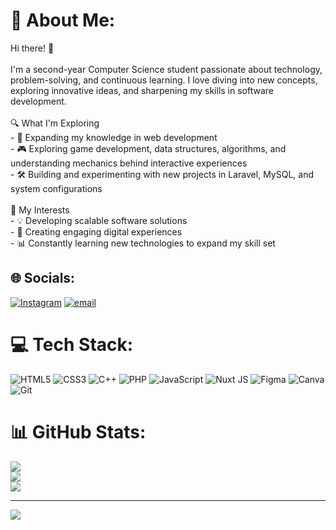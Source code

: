 # 💫 About Me:
Hi there! 👋 <br><br>I'm a second-year Computer Science student passionate about technology, problem-solving, and continuous learning. I love diving into new concepts, exploring innovative ideas, and sharpening my skills in software development.<br><br>🔍 What I'm Exploring<br>- 🚀 Expanding my knowledge in web development <br>- 🎮 Exploring game development, data structures, algorithms, and understanding mechanics behind interactive experiences  <br>- 🛠 Building and experimenting with new projects in Laravel, MySQL, and system configurations  <br><br>🧠 My Interests<br>- 💡 Developing scalable software solutions <br>- 🎯 Creating engaging digital experiences <br>- 📊 Constantly learning new technologies to expand my skill set


## 🌐 Socials:
[![Instagram](https://img.shields.io/badge/Instagram-%23E4405F.svg?logo=Instagram&logoColor=white)](https://instagram.com/anir_kr) [![email](https://img.shields.io/badge/Email-D14836?logo=gmail&logoColor=white)](mailto:naazaa070@gmail.com) 

# 💻 Tech Stack:
![HTML5](https://img.shields.io/badge/html5-%23E34F26.svg?style=for-the-badge&logo=html5&logoColor=white) ![CSS3](https://img.shields.io/badge/css3-%231572B6.svg?style=for-the-badge&logo=css3&logoColor=white) ![C++](https://img.shields.io/badge/c++-%2300599C.svg?style=for-the-badge&logo=c%2B%2B&logoColor=white) ![PHP](https://img.shields.io/badge/php-%23777BB4.svg?style=for-the-badge&logo=php&logoColor=white) ![JavaScript](https://img.shields.io/badge/javascript-%23323330.svg?style=for-the-badge&logo=javascript&logoColor=%23F7DF1E)   ![Nuxt JS](https://img.shields.io/badge/Nuxt-002E3B?style=for-the-badge&logo=nuxt.js&logoColor=#00DC82) ![Figma](https://img.shields.io/badge/figma-%23F24E1E.svg?style=for-the-badge&logo=figma&logoColor=white) ![Canva](https://img.shields.io/badge/Canva-%2300C4CC.svg?style=for-the-badge&logo=Canva&logoColor=white) ![Git](https://img.shields.io/badge/git-%23F05033.svg?style=for-the-badge&logo=git&logoColor=white) 
# 📊 GitHub Stats:
![](https://github-readme-stats.vercel.app/api?username=Rina7171&theme=buefy&hide_border=false&include_all_commits=false&count_private=false)<br/>
![](https://nirzak-streak-stats.vercel.app/?user=Rina7171&theme=buefy&hide_border=false)<br/>
![](https://github-readme-stats.vercel.app/api/top-langs/?username=Rina7171&theme=buefy&hide_border=false&include_all_commits=false&count_private=false&layout=compact)

---
[![](https://visitcount.itsvg.in/api?id=Rina7171&icon=0&color=0)](https://visitcount.itsvg.in)

<!-- Proudly created with GPRM ( https://gprm.itsvg.in ) -->
